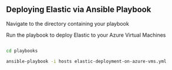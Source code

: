 
## Deploying Elastic via Ansible Playbook

Navigate to the directory containing your playbook

Run the playbook to deploy Elastic to your Azure Virtual Machines

```bash

cd playbooks

ansible-playbook -i hosts elastic-deployment-on-azure-vms.yml


```
